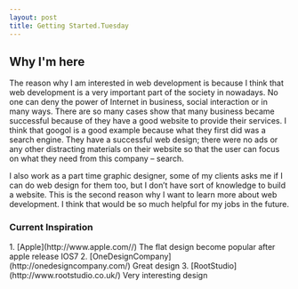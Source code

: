 ```yaml
---
layout: post
title: Getting Started.Tuesday
---
```



<h2> Why I'm here </h2>
  The reason why I am interested in web development is because I think that web development is a very important part of the society in nowadays. No one can deny the power of Internet in business, social interaction or in many ways. There are so many cases show that many business became successful because of they have a good website to provide their services. I think that googol is a good example because what they first did was a search engine. They have a successful web design; there were no ads or any other distracting materials on their website so that the user can focus on what they need from this company – search.  

  I also work as a part time graphic designer, some of my clients asks me if I can do web design for them too, but I don’t have sort of knowledge to build a website. This is the second reason why I want to learn more about web development. I think that would be so much helpful for my jobs in the future.

<h3> Current Inspiration </h3>
1. [Apple](http://www.apple.com//) The flat design become popular after apple release IOS7
2. [OneDesignCompany](http://onedesigncompany.com/) Great design
3. [RootStudio](http://www.rootstudio.co.uk/) Very interesting design
